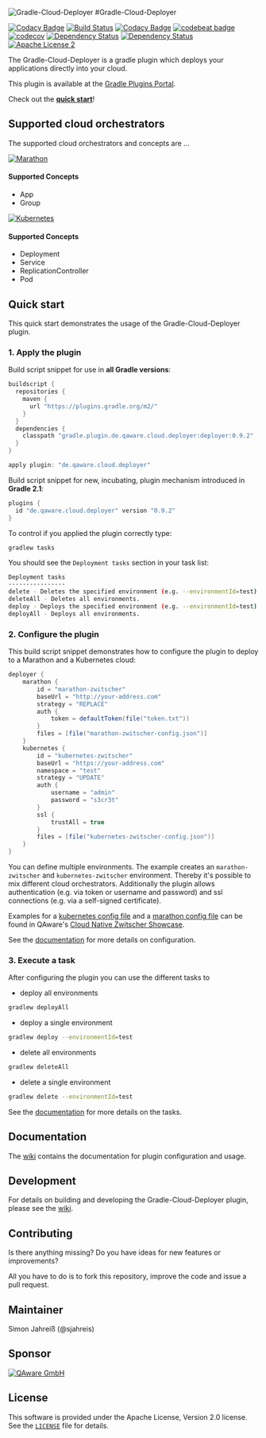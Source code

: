 ![Gradle-Cloud-Deployer](https://github.com/qaware/gradle-cloud-deployer/blob/master/wiki/logo.png?raw=true)
#Gradle-Cloud-Deployer


[![Codacy Badge](https://api.codacy.com/project/badge/Grade/ef03b8e7550a48479f2c99e1d52006e0)](https://www.codacy.com/app/simon-jahreiss/gradle-cloud-deployer?utm_source=github.com&amp;utm_medium=referral&amp;utm_content=qaware/gradle-cloud-deployer&amp;utm_campaign=badger)
[![Build Status](https://travis-ci.org/qaware/gradle-cloud-deployer.svg?branch=master)](https://travis-ci.org/qaware/gradle-cloud-deployer)
[![Codacy Badge](https://api.codacy.com/project/badge/Grade/ef03b8e7550a48479f2c99e1d52006e0)](https://www.codacy.com/app/simon-jahreiss/gradle-cloud-deployer?utm_source=github.com&amp;utm_medium=referral&amp;utm_content=qaware/gradle-cloud-deployer&amp;utm_campaign=Badge_Grade)
[![codebeat badge](https://codebeat.co/badges/660364b2-bd46-4c5a-9f14-920ac85ecec1)](https://codebeat.co/projects/github-com-qaware-gradle-cloud-deployer)
[![codecov](https://codecov.io/gh/qaware/gradle-cloud-deployer/branch/master/graph/badge.svg)](https://codecov.io/gh/qaware/gradle-cloud-deployer)
[![Dependency Status](https://dependencyci.com/github/qaware/gradle-cloud-deployer/badge)](https://dependencyci.com/github/qaware/gradle-cloud-deployer)
[![Dependency Status](https://www.versioneye.com/user/projects/5809b705912815003afa4729/badge.svg?style=flat-square)](https://www.versioneye.com/user/projects/5809b705912815003afa4729)
[![Apache License 2](http://img.shields.io/badge/license-ASF2-blue.svg)](https://github.com/qaware/gradle-cloud-deployer/blob/master/LICENSE)

The Gradle-Cloud-Deployer is a gradle plugin which deploys your applications directly into your cloud.

This plugin is available at the [Gradle Plugins Portal](https://plugins.gradle.org/plugin/de.qaware.cloud.deployer).

Check out the [**quick start**](#quick-start)!

## Supported cloud orchestrators
The supported cloud orchestrators and concepts are ...

[![Marathon](https://github.com/qaware/gradle-cloud-deployer/blob/master/wiki/marathon.png?raw=true)](https://mesosphere.github.io/marathon/)
#### Supported Concepts
- App
- Group

[![Kubernetes](https://github.com/qaware/gradle-cloud-deployer/blob/master/wiki/kubernetes.png?raw=true)](http://kubernetes.io)
#### Supported Concepts
- Deployment
- Service
- ReplicationController
- Pod


## Quick start
This quick start demonstrates the usage of the Gradle-Cloud-Deployer plugin.

### 1. Apply the plugin
Build script snippet for use in **all Gradle versions**:
```groovy
buildscript {
  repositories {
    maven {
      url "https://plugins.gradle.org/m2/"
    }
  }
  dependencies {
    classpath "gradle.plugin.de.qaware.cloud.deployer:deployer:0.9.2"
  }
}

apply plugin: "de.qaware.cloud.deployer"
```

Build script snippet for new, incubating, plugin mechanism introduced in **Gradle 2.1**:
```groovy
plugins {
  id "de.qaware.cloud.deployer" version "0.9.2"
}
```

To control if you applied the plugin correctly type:
 ```
 gradlew tasks
 ```

 You should see the `Deployment tasks` section in your task list:
 ```bash
 Deployment tasks
 ----------------
 delete - Deletes the specified environment (e.g. --environmentId=test).
 deleteAll - Deletes all environments.
 deploy - Deploys the specified environment (e.g. --environmentId=test).
 deployAll - Deploys all environments.
 ```

### 2. Configure the plugin
This build script snippet demonstrates how to configure the plugin to deploy to a Marathon and a Kubernetes cloud:

```groovy
deployer {
    marathon {
        id = "marathon-zwitscher"
        baseUrl = "http://your-address.com"
        strategy = "REPLACE"
        auth {
            token = defaultToken(file("token.txt"))
        }
        files = [file("marathon-zwitscher-config.json")]
    }
    kubernetes {
        id = "kubernetes-zwitscher"
        baseUrl = "https://your-address.com"
        namespace = "test"
        strategy = "UPDATE"
        auth {
            username = "admin"
            password = "s3cr3t"
        }
        ssl {
            trustAll = true
        }
        files = [file("kubernetes-zwitscher-config.json")]
    }
}
```

You can define multiple environments. The example creates an `marathon-zwitscher` and `kubernetes-zwitscher` environment.
Thereby it's possible to mix different cloud orchestrators. Additionally the plugin allows authentication (e.g. via token
or username and password) and ssl connections (e.g. via a self-signed certificate).

Examples for a
[kubernetes config file](https://github.com/qaware/cloud-native-zwitscher/blob/master/zwitscher-config/k8s-zwitscher-config.yml)
and a
[marathon config file](https://github.com/qaware/cloud-native-zwitscher/blob/master/zwitscher-config/marathon-zwitscher-config.json)
can be found in QAware's
[Cloud Native Zwitscher Showcase](https://github.com/qaware/cloud-native-zwitscher).

See the [documentation](#documentation) for more details on configuration.

### 3. Execute a task
After configuring the plugin you can use the different tasks to

- deploy all environments
```bash
gradlew deployAll
```

- deploy a single environment
```bash
gradlew deploy --environmentId=test
```

- delete all environments
```bash
gradlew deleteAll
```

- delete a single environment
```bash
gradlew delete --environmentId=test
```

See the [documentation](#documentation) for more details on the tasks.

## Documentation
The [wiki](https://github.com/qaware/gradle-cloud-deployer/wiki) contains the documentation for plugin configuration and
usage.

## Development
For details on building and developing the Gradle-Cloud-Deployer plugin, please see the
[wiki](https://github.com/qaware/gradle-cloud-deployer/wiki).

## Contributing
Is there anything missing? Do you have ideas for new features or improvements?

All you have to do is to fork this repository, improve the code and issue a pull request.

## Maintainer
Simon Jahreiß (@sjahreis)

## Sponsor
[![QAware GmbH](https://github.com/qaware/gradle-cloud-deployer/blob/master/wiki/qaware.png?raw=true)](http://www.qaware.de)

## License
This software is provided under the Apache License, Version 2.0 license.
See the [`LICENSE`](https://github.com/qaware/gradle-cloud-deployer/blob/master/LICENSE) file for details.
